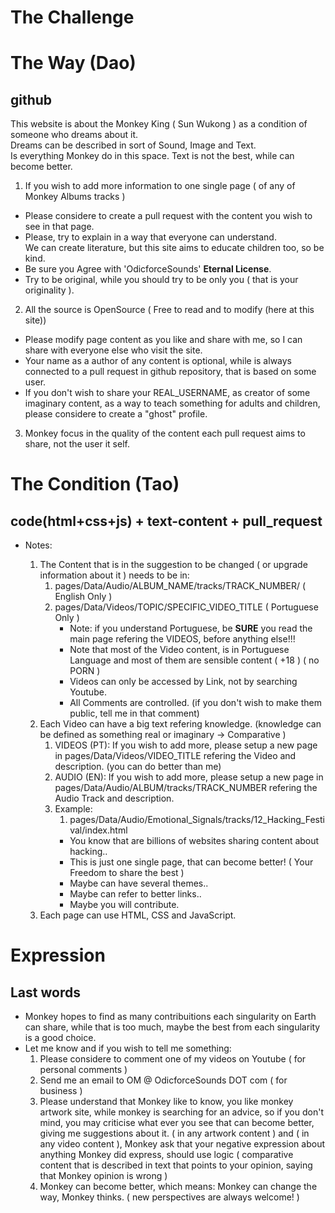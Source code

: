 # The Challenge

# The Way (Dao)

## github

This website is about the Monkey King ( Sun Wukong ) as a condition of someone who dreams about it.<br>
Dreams can be described in sort of Sound, Image and Text.<br>
Is everything Monkey do in this space. Text is not the best, while can become better. <br>

1. If you wish to add more information to one single page ( of any of Monkey Albums tracks )

- Please considere to create a pull request with the content you wish to see in that page.<br>
- Please, try to explain in a way that everyone can understand. <br>
  We can create literature, but this site aims to educate children too, so be kind. <br>
- Be sure you Agree with 'OdicforceSounds' <b>Eternal License</b>. <br>
- Try to be original, while you should try to be only you ( that is your originality ).

2. All the source is OpenSource ( Free to read and to modify (here at this site))

- Please modify page content as you like and share with me, so I can share with everyone else who visit the site. <br>
- Your name as a author of any content is optional, while is always connected to a pull request in github repository, that is based on some user.
- If you don't wish to share your REAL_USERNAME, as creator of some imaginary content, as a way to teach something for adults and children, please considere to create a "ghost" profile.

3. Monkey focus in the quality of the content each pull request aims to share, not the user it self.

# The Condition (Tao)

## code(html+css+js) + text-content + pull_request

- Notes:

  1. The Content that is in the suggestion to be changed ( or upgrade information about it ) needs to be in:
     1. pages/Data/Audio/ALBUM_NAME/tracks/TRACK_NUMBER/ ( English Only )
     2. pages/Data/Videos/TOPIC/SPECIFIC_VIDEO_TITLE ( Portuguese Only )
        - Note: if you understand Portuguese, be <b>SURE</b> you read the main page refering the VIDEOS, before anything else!!!
        - Note that most of the Video content, is in Portuguese Language and most of them are sensible content ( +18 ) ( no PORN )
        - Videos can only be accessed by Link, not by searching Youtube.
        - All Comments are controlled. (if you don't wish to make them public, tell me in that comment)
  2. Each Video can have a big text refering knowledge. (knowledge can be defined as something real or imaginary -> Comparative )
     1. VIDEOS (PT): If you wish to add more, please setup a new page in pages/Data/Videos/VIDEO_TITLE refering the Video and description. (you can do better than me)
     2. AUDIO (EN): If you wish to add more, please setup a new page in pages/Data/Audio/ALBUM/tracks/TRACK_NUMBER refering the Audio Track and description.
     3. Example:
        1. pages/Data/Audio/Emotional_Signals/tracks/12_Hacking_Festival/index.html
        - You know that are billions of websites sharing content about hacking..
        - This is just one single page, that can become better! ( Your Freedom to share the best )
        - Maybe can have several themes..
        - Maybe can refer to better links..
        - Maybe you will contribute.
  3. Each page can use HTML, CSS and JavaScript.

# Expression

## Last words

- Monkey hopes to find as many contribuitions each singularity on Earth can share, while that is too much, maybe the best from each singularity is a good choice.
- Let me know and if you wish to tell me something:
  1. Please considere to comment one of my videos on Youtube ( for personal comments )
  2. Send me an email to OM @ OdicforceSounds DOT com ( for business )
  3. Please understand that Monkey like to know, you like monkey artwork site, while monkey is searching for an advice, so if you don't mind, you may criticise what ever you see that can become better, giving me suggestions about it. ( in any artwork content ) and ( in any video content ), Monkey ask that your negative expression about anything Monkey did express, should use logic ( comparative content that is described in text that points to your opinion, saying that Monkey opinion is wrong )
  4. Monkey can become better, which means: Monkey can change the way, Monkey thinks. ( new perspectives are always welcome! )
